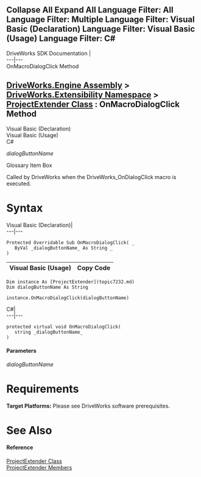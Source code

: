 Collapse All Expand All Language Filter: All  Language Filter: Multiple  Language Filter: Visual Basic (Declaration) Language Filter: Visual Basic (Usage) Language Filter: C#  
---  
DriveWorks SDK Documentation  |   
---|---  
OnMacroDialogClick Method   
  
[DriveWorks.Engine Assembly](topic2156.md) > [DriveWorks.Extensibility Namespace](topic7150.md) > [ProjectExtender Class](topic7232.md) : OnMacroDialogClick Method  
---  
  
Visual Basic (Declaration)    
Visual Basic (Usage)    
C# 

_dialogButtonName_
    

Glossary Item Box

Called by DriveWorks when the DriveWorks_OnDialogClick macro is executed. 

# Syntax

Visual Basic (Declaration)|   
---|---  
      
    
    Protected Overridable Sub OnMacroDialogClick( _
       ByVal _dialogButtonName_ As String _
    )   
  
Visual Basic (Usage)| Copy Code  
---|---  
      
    
    Dim instance As [ProjectExtender](topic7232.md)
    Dim dialogButtonName As String
     
    instance.OnMacroDialogClick(dialogButtonName)  
  
C#|   
---|---  
      
    
    protected virtual void OnMacroDialogClick( 
       string _dialogButtonName_
    )  
  
#### Parameters

 _dialogButtonName_
    

# Requirements

**Target Platforms:** Please see DriveWorks software prerequisites.

# See Also

#### Reference

[ProjectExtender Class](topic7232.md)   
[ProjectExtender Members](topic7233.md)


